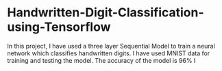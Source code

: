 # Handwritten-Digit-Classification-using-Tensorflow

In this project, I have used a three layer Sequential Model to train a neural network which classifies handwritten digits.
I have used MNIST data for training and testing the model.
The accuracy of the model is 96%
I

